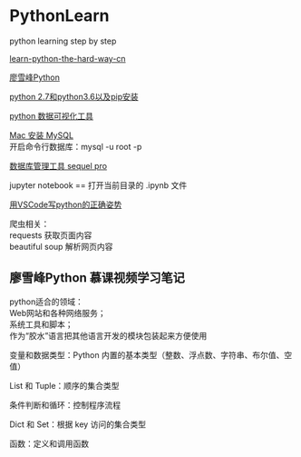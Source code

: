 # PythonLearn
python learning step by step

[learn-python-the-hard-way-cn](https://flyouting.gitbooks.io/learn-python-the-hard-way-cn/content/learn-python-the-hard-way-preface.html)  

[廖雪峰Python](https://www.liaoxuefeng.com/wiki/0014316089557264a6b348958f449949df42a6d3a2e542c000)

[python 2.7和python3.6以及pip安装](https://blog.csdn.net/CH_CHINA/article/details/81150892)

[python 数据可视化工具](http://www.pythontutor.com/)

[Mac 安装 MySQL](https://blog.csdn.net/catstarxcode/article/details/78940385)  
开启命令行数据库：mysql -u root -p

[数据库管理工具 sequel pro](http://www.sequelpro.com/download)

jupyter notebook  == 打开当前目录的 .ipynb 文件

[用VSCode写python的正确姿势](https://www.cnblogs.com/bloglkl/p/5797805.html)  

爬虫相关：  
requests 获取页面内容  
beautiful soup 解析网页内容
 
 ## 廖雪峰Python 慕课视频学习笔记
 python适合的领域：  
Web网站和各种网络服务；   
系统工具和脚本；        
作为“胶水”语言把其他语言开发的模块包装起来方便使用      



变量和数据类型：Python 内置的基本类型（整数、浮点数、字符串、布尔值、空值）

List 和 Tuple：顺序的集合类型

条件判断和循环：控制程序流程

Dict 和 Set：根据 key 访问的集合类型

函数：定义和调用函数